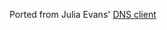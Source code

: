 Ported from Julia Evans' [DNS client](https://jvns.ca/blog/2022/11/06/making-a-dns-query-in-ruby-from-scratch/)
